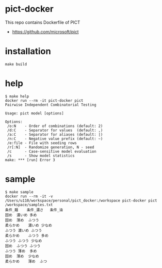 # pict-docker

This repo contains Dockerfile of PICT

- https://github.com/microsoft/pict

# installation

```
make build
```

# help

```
$ make help
docker run --rm -it pict-docker pict
Pairwise Independent Combinatorial Testing

Usage: pict model [options]

Options:
 /o:N    - Order of combinations (default: 2)
 /d:C    - Separator for values  (default: ,)
 /a:C    - Separator for aliases (default: |)
 /n:C    - Negative value prefix (default: ~)
 /e:file - File with seeding rows
 /r[:N]  - Randomize generation, N - seed
 /c      - Case-sensitive model evaluation
 /s      - Show model statistics
make: *** [run] Error 3
```


# sample

```
$ make sample
docker run --rm -it -v /Users/u110/workspace/personal/pict_docker:/workspace pict-docker pict /workspace/samples.txt
条件_麺	条件_濃さ	条件_油
固め	濃いめ	多め
固め	薄め	ふつう
柔らかめ	濃いめ	少なめ
ふつう	濃いめ	ふつう
柔らかめ	ふつう	多め
ふつう	ふつう	少なめ
固め	ふつう	ふつう
ふつう	薄め	多め
固め	薄め	少なめ
柔らかめ	薄め	ふつ
```
